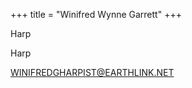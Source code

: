 +++
title = "Winifred Wynne Garrett"
+++

Harp

<!--more-->

Harp
 


WINIFREDGHARPIST@EARTHLINK.NET



